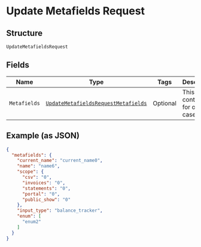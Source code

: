 
# Update Metafields Request

## Structure

`UpdateMetafieldsRequest`

## Fields

| Name | Type | Tags | Description | Getter | Setter |
|  --- | --- | --- | --- | --- | --- |
| `Metafields` | [`UpdateMetafieldsRequestMetafields`](../../doc/models/containers/update-metafields-request-metafields.md) | Optional | This is a container for one-of cases. | UpdateMetafieldsRequestMetafields getMetafields() | setMetafields(UpdateMetafieldsRequestMetafields metafields) |

## Example (as JSON)

```json
{
  "metafields": {
    "current_name": "current_name0",
    "name": "name6",
    "scope": {
      "csv": "0",
      "invoices": "0",
      "statements": "0",
      "portal": "0",
      "public_show": "0"
    },
    "input_type": "balance_tracker",
    "enum": [
      "enum2"
    ]
  }
}
```

